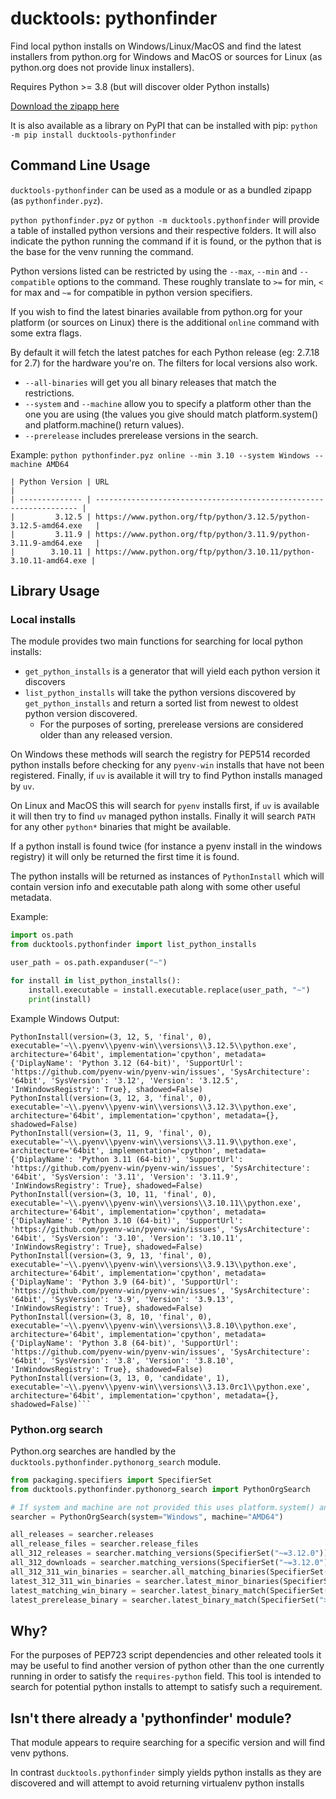 # ducktools: pythonfinder #

Find local python installs on Windows/Linux/MacOS and find the latest installers from python.org
for Windows and MacOS or sources for Linux (as python.org does not provide linux installers).

Requires Python >= 3.8 (but will discover older Python installs)

[Download the zipapp here](https://github.com/DavidCEllis/ducktools-pythonfinder/releases/latest/download/pythonfinder.pyz)

It is also available as a library on PyPI that can be installed with pip:
`python -m pip install ducktools-pythonfinder`

## Command Line Usage ##

`ducktools-pythonfinder` can be used as a module or as a bundled zipapp (as `pythonfinder.pyz`).

`python pythonfinder.pyz` or `python -m ducktools.pythonfinder` 
will provide a table of installed python versions
and their respective folders. It will also indicate the python running the
command if it is found, or the python that is the base for the venv running the command.

Python versions listed can be restricted by using the `--max`, `--min` and
`--compatible` options to the command. These roughly translate to `>=` for min, `<` for max
and `~=` for compatible in python version specifiers.

If you wish to find the latest binaries available from python.org for your platform 
(or sources on Linux) there is the additional `online` command with some extra flags.

By default it will fetch the latest patches for each Python release (eg: 2.7.18 for 2.7) for 
the hardware you're on. The filters for local versions also work.

* `--all-binaries` will get you all binary releases that match the restrictions.
* `--system` and `--machine` allow you to specify a platform other than the one you are using
  (the values you give should match platform.system() and platform.machine() return values).
* `--prerelease` includes prerelease versions in the search.

Example: 
`python pythonfinder.pyz online --min 3.10 --system Windows --machine AMD64`

```
| Python Version | URL                                                                |
| -------------- | ------------------------------------------------------------------ |
|         3.12.5 | https://www.python.org/ftp/python/3.12.5/python-3.12.5-amd64.exe   |
|         3.11.9 | https://www.python.org/ftp/python/3.11.9/python-3.11.9-amd64.exe   |
|        3.10.11 | https://www.python.org/ftp/python/3.10.11/python-3.10.11-amd64.exe |
```

## Library Usage ##

### Local installs ###

The module provides two main functions for searching for local python installs:

* `get_python_installs` is a generator that will yield each python version it discovers
* `list_python_installs` will take the python versions discovered by `get_python_installs`
  and return a sorted list from newest to oldest python version discovered.
  * For the purposes of sorting, prerelease versions are considered older than any released
    version.

On Windows these methods will search the registry for PEP514 recorded python installs
before checking for any `pyenv-win` installs that have not been registered. Finally, if
`uv` is available it will try to find Python installs managed by `uv`.

On Linux and MacOS this will search for `pyenv` installs first, 
if `uv` is available it will then try to find `uv` managed python installs. 
Finally it will search `PATH` for any other `python*` binaries that might be available.

If a python install is found twice (for instance a pyenv install in the windows registry)
it will only be returned the first time it is found.

The python installs will be returned as instances of `PythonInstall` which will
contain version info and executable path along with some other useful metadata.

Example:

```python
import os.path
from ducktools.pythonfinder import list_python_installs

user_path = os.path.expanduser("~")

for install in list_python_installs():
    install.executable = install.executable.replace(user_path, "~")
    print(install)
```

Example Windows Output:

```
PythonInstall(version=(3, 12, 5, 'final', 0), executable='~\\.pyenv\\pyenv-win\\versions\\3.12.5\\python.exe', architecture='64bit', implementation='cpython', metadata={'DiplayName': 'Python 3.12 (64-bit)', 'SupportUrl': 'https://github.com/pyenv-win/pyenv-win/issues', 'SysArchitecture': '64bit', 'SysVersion': '3.12', 'Version': '3.12.5', 'InWindowsRegistry': True}, shadowed=False)
PythonInstall(version=(3, 12, 3, 'final', 0), executable='~\\.pyenv\\pyenv-win\\versions\\3.12.3\\python.exe', architecture='64bit', implementation='cpython', metadata={}, shadowed=False)
PythonInstall(version=(3, 11, 9, 'final', 0), executable='~\\.pyenv\\pyenv-win\\versions\\3.11.9\\python.exe', architecture='64bit', implementation='cpython', metadata={'DiplayName': 'Python 3.11 (64-bit)', 'SupportUrl': 'https://github.com/pyenv-win/pyenv-win/issues', 'SysArchitecture': '64bit', 'SysVersion': '3.11', 'Version': '3.11.9', 'InWindowsRegistry': True}, shadowed=False)
PythonInstall(version=(3, 10, 11, 'final', 0), executable='~\\.pyenv\\pyenv-win\\versions\\3.10.11\\python.exe', architecture='64bit', implementation='cpython', metadata={'DiplayName': 'Python 3.10 (64-bit)', 'SupportUrl': 'https://github.com/pyenv-win/pyenv-win/issues', 'SysArchitecture': '64bit', 'SysVersion': '3.10', 'Version': '3.10.11', 'InWindowsRegistry': True}, shadowed=False)
PythonInstall(version=(3, 9, 13, 'final', 0), executable='~\\.pyenv\\pyenv-win\\versions\\3.9.13\\python.exe', architecture='64bit', implementation='cpython', metadata={'DiplayName': 'Python 3.9 (64-bit)', 'SupportUrl': 'https://github.com/pyenv-win/pyenv-win/issues', 'SysArchitecture': '64bit', 'SysVersion': '3.9', 'Version': '3.9.13', 'InWindowsRegistry': True}, shadowed=False)
PythonInstall(version=(3, 8, 10, 'final', 0), executable='~\\.pyenv\\pyenv-win\\versions\\3.8.10\\python.exe', architecture='64bit', implementation='cpython', metadata={'DiplayName': 'Python 3.8 (64-bit)', 'SupportUrl': 'https://github.com/pyenv-win/pyenv-win/issues', 'SysArchitecture': '64bit', 'SysVersion': '3.8', 'Version': '3.8.10', 'InWindowsRegistry': True}, shadowed=False)
PythonInstall(version=(3, 13, 0, 'candidate', 1), executable='~\\.pyenv\\pyenv-win\\versions\\3.13.0rc1\\python.exe', architecture='64bit', implementation='cpython', metadata={}, shadowed=False)```
```

### Python.org search ###

Python.org searches are handled by the `ducktools.pythonfinder.pythonorg_search` module.

```python
from packaging.specifiers import SpecifierSet
from ducktools.pythonfinder.pythonorg_search import PythonOrgSearch

# If system and machine are not provided this uses platform.system() and platform.machine()
searcher = PythonOrgSearch(system="Windows", machine="AMD64")

all_releases = searcher.releases
all_release_files = searcher.release_files
all_312_releases = searcher.matching_versions(SpecifierSet("~=3.12.0"))
all_312_downloads = searcher.matching_versions(SpecifierSet("~=3.12.0"))
all_312_311_win_binaries = searcher.all_matching_binaries(SpecifierSet(">=3.11.0, <3.13"))
latest_312_311_win_binaries = searcher.latest_minor_binaries(SpecifierSet(">=3.11.0, <3.13"))
latest_matching_win_binary = searcher.latest_binary_match(SpecifierSet(">=3.10"))
latest_prerelease_binary = searcher.latest_binary_match(SpecifierSet(">=3.10"), prereleases=True)
```

## Why? ##

For the purposes of PEP723 script dependencies and other releated tools
it may be useful to find another version of python other than the one currently running 
in order to satisfy the `requires-python` field. 
This tool is intended to search for potential python installs to attempt to
satisfy such a requirement.

## Isn't there already a 'pythonfinder' module? ##

That module appears to require searching for a specific version and will find venv pythons.

In contrast `ducktools.pythonfinder` simply yields python installs as they are discovered
and will attempt to avoid returning virtualenv python installs
